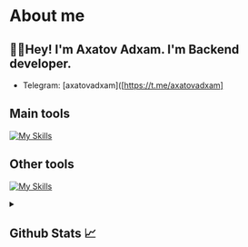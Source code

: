 # About me
<p><h2>👋🏻Hey! I'm Axatov Adxam. I'm Backend developer.</h2></p>

- Telegram:                           [axatovadxam]([https://t.me/axatovadxam]
## Main tools
[![My Skills](https://skillicons.dev/icons?i=python,html,css,js)](https://skillicons.dev)

## Other tools
[![My Skills](https://skillicons.dev/icons?i=git,github,postgresql,sqlite,vscode,pycharm,postman)](https://skillicons.dev)

<details>
  <summary><b><h2>Github Stats 📈 <h2></b></summary>
  <a href="[https://github.com/AdxamAxatov]">
    <p align="left">
      <img src="https://github-profile-summary-cards.vercel.app/api/cards/profile-details?username=AdxamAxatov&theme=github_dark">
      <img align="left" src="https://github-profile-summary-cards.vercel.app/api/cards/stats?username=AdxamAxatov&theme=github_dark">
      <img align="left" src="https://github-profile-summary-cards.vercel.app/api/cards/productive-time?username=AdxamAxatov&theme=github_dark&utcOffset=5"><br>
    </p>
  </a> 
</details>
